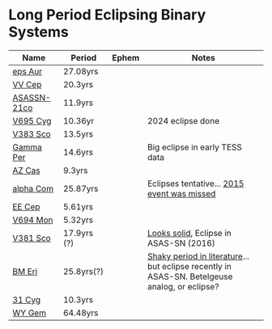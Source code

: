 # Long Period Eclipsing Binary Systems

Name | Period | Ephem | Notes
---|---|---|---
[eps Aur](http://simbad.cds.unistra.fr/simbad/sim-basic?Ident=eps+aur&submit=SIMBAD+search) | 27.08yrs | | 
[VV Cep](http://simbad.cds.unistra.fr/simbad/sim-basic?Ident=VV+Cep&submit=SIMBAD+search) | 20.3yrs | | 
[ASASSN-21co](http://simbad.cds.unistra.fr/simbad/sim-basic?Ident=ASASSN-21co&submit=SIMBAD+search) | 11.9yrs | | 
[V695 Cyg](http://simbad.cds.unistra.fr/simbad/sim-basic?Ident=V695+Cyg&submit=SIMBAD+search) | 10.36yr | | 2024 eclipse done
[V383 Sco](http://simbad.cds.unistra.fr/simbad/sim-basic?Ident=V383+Sco&submit=SIMBAD+search) | 13.5yrs | | 
[Gamma Per](http://simbad.cds.unistra.fr/simbad/sim-basic?Ident=Gamma+per&submit=SIMBAD+search) | 14.6yrs | | Big eclipse in early TESS data
[AZ Cas](http://simbad.cds.unistra.fr/simbad/sim-basic?Ident=AZ+Cas&submit=SIMBAD+search) | 9.3yrs | | 
[alpha Com](http://simbad.cds.unistra.fr/simbad/sim-basic?Ident=alpha+Com&submit=SIMBAD+search) | 25.87yrs | | Eclipses tentative...  [2015 event was missed](https://arxiv.org/abs/1501.05639v1)
[EE Cep](http://simbad.cds.unistra.fr/simbad/sim-basic?Ident=EE+Cep&submit=SIMBAD+search) | 5.61yrs | | 
[V694 Mon](http://simbad.cds.unistra.fr/simbad/sim-basic?Ident=V694+Mon&submit=SIMBAD+search) | 5.32yrs | | 
[V381 Sco](http://simbad.cds.unistra.fr/simbad/sim-basic?Ident=V381+Sco&submit=SIMBAD+search) | 17.9yrs (?) | | [Looks solid](https://ui.adsabs.harvard.edu/abs/1968IBVS..292....1T/abstract), Eclipse in ASAS-SN (2016)
[BM Eri](http://simbad.cds.unistra.fr/simbad/sim-basic?Ident=BM+Eri&submit=SIMBAD+search) | 25.8yrs(?) | | [Shaky period in literature](https://ui.adsabs.harvard.edu/abs/1983A%26A...125..391A/abstract)... but eclipse recently in ASAS-SN. Betelgeuse analog, or eclipse?
[31 Cyg](http://simbad.cds.unistra.fr/simbad/sim-basic?Ident=31+Cyg&submit=SIMBAD+search) | 10.3yrs | | 
[WY Gem](http://simbad.cds.unistra.fr/simbad/sim-basic?Ident=WY+Gem&submit=SIMBAD+search) | 64.48yrs | | 
